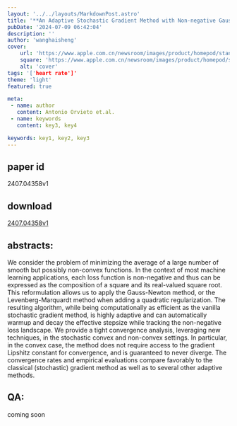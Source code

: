 ```yaml
---
layout: '../../layouts/MarkdownPost.astro'
title: '**An Adaptive Stochastic Gradient Method with Non-negative Gauss-Newton Stepsizes**'
pubDate: '2024-07-09 06:42:04'
description: ''
author: 'wanghaisheng'
cover:
    url: 'https://www.apple.com.cn/newsroom/images/product/homepod/standard/Apple-HomePod-hero-230118_big.jpg.large_2x.jpg'
    square: 'https://www.apple.com.cn/newsroom/images/product/homepod/standard/Apple-HomePod-hero-230118_big.jpg.large_2x.jpg'
    alt: 'cover'
tags: '['heart rate']' 
theme: 'light'
featured: true

meta:
 - name: author
   content: Antonio Orvieto et.al.
 - name: keywords
   content: key3, key4

keywords: key1, key2, key3
---
```


## paper id
2407.04358v1
## download
[2407.04358v1](http://arxiv.org/abs/2407.04358v1)
## abstracts:
We consider the problem of minimizing the average of a large number of smooth but possibly non-convex functions. In the context of most machine learning applications, each loss function is non-negative and thus can be expressed as the composition of a square and its real-valued square root. This reformulation allows us to apply the Gauss-Newton method, or the Levenberg-Marquardt method when adding a quadratic regularization. The resulting algorithm, while being computationally as efficient as the vanilla stochastic gradient method, is highly adaptive and can automatically warmup and decay the effective stepsize while tracking the non-negative loss landscape. We provide a tight convergence analysis, leveraging new techniques, in the stochastic convex and non-convex settings. In particular, in the convex case, the method does not require access to the gradient Lipshitz constant for convergence, and is guaranteed to never diverge. The convergence rates and empirical evaluations compare favorably to the classical (stochastic) gradient method as well as to several other adaptive methods.
## QA:
coming soon
